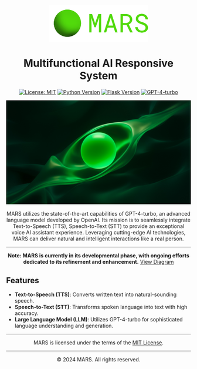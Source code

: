 <div align="center">

<img height="100" src="./static/favicon/android-chrome-512x512-label.png" alt="MARS Logo">

# Multifunctional AI Responsive System

[![License: MIT](https://img.shields.io/badge/License-MIT-yellow.svg)](./LICENSE)
[![Python Version](https://img.shields.io/badge/python-3.8%2B-blue)](https://www.python.org/)
[![Flask Version](https://img.shields.io/badge/flask-2.0.3-green)](https://flask.palletsprojects.com/)
[![GPT-4-turbo](https://img.shields.io/badge/GPT--4--turbo-advanced-blueviolet)](https://openai.com/)

<img src="image\MARS-D1.jpg" alt="MARS Conceptual Model">

MARS utilizes the state-of-the-art capabilities of GPT-4-turbo, an advanced language model developed by OpenAI. Its mission is to seamlessly integrate Text-to-Speech (TTS), Speech-to-Text (STT) to provide an exceptional voice AI assistant experience. Leveraging cutting-edge AI technologies, MARS can deliver natural and intelligent interactions like a real person.


---

**Note: MARS is currently in its developmental phase, with ongoing efforts dedicated to its refinement and enhancement.** <a href="image/conceptual-model.svg">View Diagram</a>

</div>

## Features

- **Text-to-Speech (TTS)**: Converts written text into natural-sounding speech.
- **Speech-to-Text (STT)**: Transforms spoken language into text with high accuracy.
- **Large Language Model (LLM)**: Utilizes GPT-4-turbo for sophisticated language understanding and generation.


---

<div align="center">
MARS is licensed under the terms of the <a href="./LICENSE">MIT License</a>.
</div>

---

<div align="center">
© 2024 MARS. All rights reserved.
</div>
